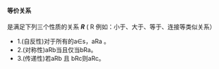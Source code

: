 #### 等价关系
是满足下列三个性质的关系 ***R*** ( R 例如：小于、大于、等于、连接等类似关系）  
- 1.(自反性)对于所有的a∈s，aRa 。
- 2.(对称性)aRb当且仅当bRa。
- 3.(传递性)若aRb 且 bRc则aRc。
